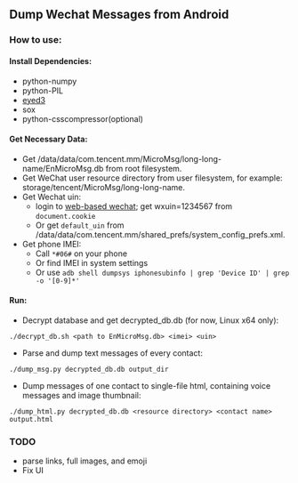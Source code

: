 ## Dump Wechat Messages from Android

### How to use:

#### Install Dependencies:
+ python-numpy
+ python-PIL
+ [eyed3](http://eyed3.nicfit.net/)
+ sox
+ python-csscompressor(optional)

#### Get Necessary Data:
+ Get /data/data/com.tencent.mm/MicroMsg/long-long-name/EnMicroMsg.db from root filesystem.
+ Get WeChat user resource directory from user filesystem, for example: storage/tencent/MicroMsg/long-long-name.
+ Get Wechat uin:
	+ login to [web-based wechat](https://wx.qq.com); get wxuin=1234567 from `document.cookie`
	+ Or get ``default_uin`` from /data/data/com.tencent.mm/shared_prefs/system_config_prefs.xml.
+ Get phone IMEI:
	+ Call `*#06#` on your phone
	+ Or find IMEI in system settings
	+ Or use `adb shell dumpsys iphonesubinfo | grep 'Device ID' | grep -o '[0-9]*'`

#### Run:
+ Decrypt database and get decrypted_db.db (for now, Linux x64 only):
```
./decrypt_db.sh <path to EnMicroMsg.db> <imei> <uin>
```
+ Parse and dump text messages of every contact:
```
./dump_msg.py decrypted_db.db output_dir
```
+ Dump messages of one contact to single-file html, containing voice messages and image thumbnail:
```
./dump_html.py decrypted_db.db <resource directory> <contact name> output.html
```

### TODO
+ parse links, full images, and emoji
+ Fix UI
